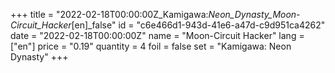 +++
title = "2022-02-18T00:00:00Z_Kamigawa:_Neon_Dynasty_Moon-Circuit_Hacker_[en]_false"
id = "c6e466d1-943d-41e6-a47d-c9d951ca4262"
date = "2022-02-18T00:00:00Z"
name = "Moon-Circuit Hacker"
lang = ["en"]
price = "0.19"
quantity = 4
foil = false
set = "Kamigawa: Neon Dynasty"
+++
